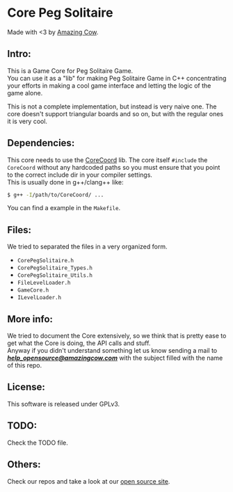 Core Peg Solitaire
====
Made with <3 by [Amazing Cow](http://www.amazingcow.com).

## Intro:
This is a Game Core for Peg Solitaire Game.   
You can use it as a "lib" for making Peg Solitaire Game in C++ concentrating 
your efforts in making a cool game interface and letting the logic of the 
game alone.

This is not a complete implementation, but instead is very naive one. 
The core doesn't support triangular boards and so on, but with the regular
ones it is very cool.


<!-- ####################################################################### -->

## Dependencies:

This core needs to use the [CoreCoord](http://www.github.com/amazingcow/CoreCoord) 
lib. The core itself ```#include``` the ```CoreCoord``` without any hardcoded paths
so you must ensure that you point to the correct include dir in your compiler settings.   
This is usually done in g++/clang++ like:

```bash
$ g++ -I/path/to/CoreCoord/ ...
```

You can find a example in the ```Makefile```.


<!-- ####################################################################### -->

## Files:
We tried to separated the files in a very organized form.   

* ```CorePegSolitaire.h```
* ```CorePegSolitaire_Types.h```
* ```CorePegSolitaire_Utils.h```
* ```FileLevelLoader.h```
* ```GameCore.h```
* ```ILevelLoader.h```


<!-- ####################################################################### -->

## More info:
We tried to document the Core extensively, so we think that is pretty ease to 
get what the Core is doing, the API calls and stuff.   
Anyway if you didn't understand something let us know sending a mail 
to ***help_opensource@amazingcow.com***  with the subject filled with 
the name of this repo.


<!-- ####################################################################### -->

## License:
This software is released under GPLv3.


<!-- ####################################################################### -->

## TODO:
Check the TODO file.


<!-- ####################################################################### -->

## Others:
Check our repos and take a look at our [open source site](http://opensource.amazingcow.com).

